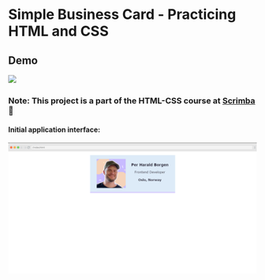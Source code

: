 # Simple Business Card - Practicing HTML and CSS

## Demo

![](images/screen-capture.gif)


### Note: This project is a part of the HTML-CSS course at [Scrimba](https://scrimba.com) 🚀
#### Initial application interface:
![](images/initial%20application%20interface.png)